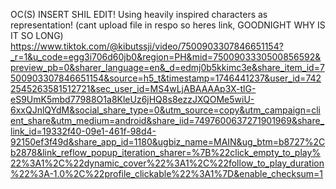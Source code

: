 


OC(S) INSERT SHIL EDIT! Using heavily inspired characters as representation!
(cant upload file in respo so heres link, GOODNIGHT WHY IS IT SO LONG)
https://www.tiktok.com/@kibutssji/video/7500903307846651154?_r=1&u_code=egg3i706d60jb0&region=PH&mid=7500903330500856592&preview_pb=0&sharer_language=en&_d=edmj0b5kkimc3e&share_item_id=7500903307846651154&source=h5_t&timestamp=1746441237&user_id=7422545263581512721&sec_user_id=MS4wLjABAAAAp3X-tlG-eS9UmK5mbd77988O1a8KleUz6jHQ8s8ezzJXQOMe5wiU-6xxQJnlQYdM&social_share_type=0&utm_source=copy&utm_campaign=client_share&utm_medium=android&share_iid=7497600637271901969&share_link_id=19332f40-09e1-461f-98d4-92150ef3f49d&share_app_id=1180&ugbiz_name=MAIN&ug_btm=b8727%2Cb2878&link_reflow_popup_iteration_sharer=%7B%22click_empty_to_play%22%3A1%2C%22dynamic_cover%22%3A1%2C%22follow_to_play_duration%22%3A-1.0%2C%22profile_clickable%22%3A1%7D&enable_checksum=1
